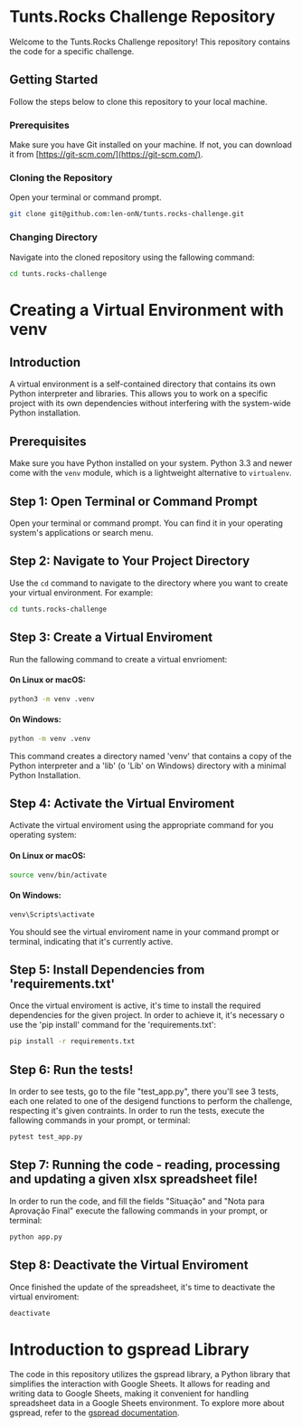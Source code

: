 # Tunts.Rocks Challenge Repository

Welcome to the Tunts.Rocks Challenge repository! This repository contains the code for a specific challenge.

## Getting Started

Follow the steps below to clone this repository to your local machine.

### Prerequisites

Make sure you have Git installed on your machine. If not, you can download it from [https://git-scm.com/](https://git-scm.com/).

### Cloning the Repository

Open your terminal or command prompt.

```bash
git clone git@github.com:len-onN/tunts.rocks-challenge.git
```

### Changing Directory

Navigate into the cloned repository using the fallowing command:

```bash
cd tunts.rocks-challenge
```

# Creating a Virtual Environment with venv

## Introduction
A virtual environment is a self-contained directory that contains its own Python interpreter and libraries. This allows you to work on a specific project with its own dependencies without interfering with the system-wide Python installation.

## Prerequisites
Make sure you have Python installed on your system. Python 3.3 and newer come with the `venv` module, which is a lightweight alternative to `virtualenv`.

## Step 1: Open Terminal or Command Prompt
Open your terminal or command prompt. You can find it in your operating system's applications or search menu.

## Step 2: Navigate to Your Project Directory
Use the `cd` command to navigate to the directory where you want to create your virtual environment. For example:

```bash
cd tunts.rocks-challenge
```

## Step 3: Create a Virtual Enviroment
Run the fallowing command to create a virtual envrioment:

#### On Linux or macOS:

```bash
python3 -m venv .venv
```
#### On Windows:

```bash
python -m venv .venv
```

This command creates a directory named 'venv' that contains a copy of the Python interpreter
and a 'lib' (o 'Lib' on Windows) directory with a minimal Python Installation.

## Step 4: Activate the Virtual Enviroment
Activate the virtual enviroment using the appropriate command for you operating system:

#### On Linux or macOS:

```bash
source venv/bin/activate
```

#### On Windows:

```bash
venv\Scripts\activate
```

You should see the virtual enviroment name in your command prompt or terminal, indicating
that it's currently active.

## Step 5: Install Dependencies from 'requirements.txt'
Once the virtual enviroment is active, it's time to install the required dependencies for the given project.
In order to achieve it, it's necessary o use the 'pip install' command for the 'requirements.txt':

```bash
pip install -r requirements.txt
```
## Step 6: Run the tests!
In order to see tests, go to the file "test_app.py", there you'll see 3 tests, each one related to one of the desigend functions to perform the challenge, respecting it's given contraints. In order to run the tests, execute the fallowing commands in your prompt, or terminal:

```bash
pytest test_app.py
```


## Step 7: Running the code - reading, processing and updating a given xlsx spreadsheet file!
In order to run the code, and fill the fields "Situação" and "Nota para Aprovação Final" execute the fallowing commands in your prompt, or terminal:

```bash
python app.py
```

## Step 8: Deactivate the Virtual Enviroment
Once finished the update of the spreadsheet, it's time to deactivate the virtual enviroment:

```bash
deactivate
```

# Introduction to gspread Library
The code in this repository utilizes the gspread library, a Python library that simplifies the interaction with Google Sheets. It allows for reading and writing data to Google Sheets, making it convenient for handling spreadsheet data in a Google Sheets environment. To explore more about gspread, refer to the  [gspread documentation](https://docs.gspread.org/en/latest/index.html).
